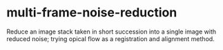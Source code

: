 # multi-frame-noise-reduction
Reduce an image stack taken in short succession into a single image with reduced noise; trying opical flow as a registration and alignment method.
